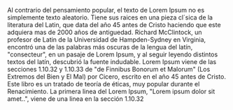 Al contrario del pensamiento popular, el texto de Lorem Ipsum no es simplemente texto aleatorio.
Tiene sus raices en una pieza cl´sica de la literatura del Latin, 
que data del año 45 antes de Cristo haciendo que este adquiera mas de 2000 años de antiguedad.
Richard McClintock, 
un profesor de Latin de la Universidad de Hampden-Sydney en Virginia, 
encontró una de las palabras más oscuras de la lengua del latín, "consecteur",
en un pasaje de Lorem Ipsum, y al seguir leyendo distintos textos del latín,
descubrió la fuente indudable. Lorem Ipsum viene de las secciones 1.10.32 y 1.10.33 de 
"de Finnibus Bonorum et Malorum" (Los Extremos del Bien y El Mal) por Cicero,
escrito en el año 45 antes de Cristo. Este libro es un tratado de teoría de éticas,
muy popular durante el Renacimiento. La primera linea del Lorem Ipsum,
"Lorem ipsum dolor sit amet..", viene de una linea en la sección 1.10.32
